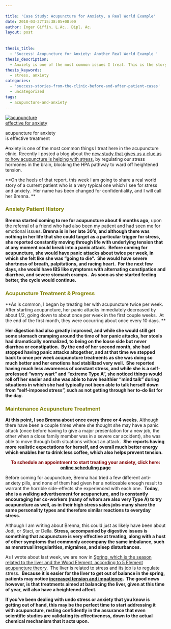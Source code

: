 ```yaml
---

title: 'Case Study: Acupuncture for Anxiety, a Real World Example'
date: 2018-03-27T15:38:05+00:00
author: Inger Giffin, L.Ac., Dipl. Ac.
layout: post


thesis_title:
  - 'Success! Acupuncture for Anxiety: Another Real World Example '
thesis_description:
  - Anxiety is one of the most common issues I treat. This is the story of a typical successful case, as acupuncture is so effective for anxiety!
thesis_keywords:
  - stress, anxiety
categories:
  - 'success-stories-from-the-clinic-before-and-after-patient-cases'
  - uncategorized
tags:
  - acupuncture-and-anxiety
---
```

<div id="attachment_2177" style="width: 160px" class="wp-caption alignleft">
  <a href="/assets/images/wp-content/uploads/2013/03/frustration-acupuncture.jpg"><img class="size-thumbnail wp-image-2177" title="Acupuncture for Anxiety" src="/assets/images/wp-content/uploads/2013/03/frustration-acupuncture-150x99.jpg" alt="acupuncture effective for anxiety" width="150" height="99" srcset="/assets/images/wp-content/uploads/2013/03/frustration-acupuncture-150x99.jpg 150w, /assets/images/wp-content/uploads/2013/03/frustration-acupuncture.jpg 275w" sizes="(max-width: 150px) 100vw, 150px" /></a>
  
  <p class="wp-caption-text">
    acupuncture for anxiety is effective treatment
  </p>
</div>

<del>A</del>nxiety is one of the most common things I treat here in the acupuncture clinic. Recently I posted a blog about the [new study that gives us a clue as to how acupuncture is helping with stress](http://www.wisdomwaysacupuncture.com/2017/04/11/new-study-shows-how-acupuncture-helps-stress/), by regulating our stress hormones in the brain, blocking the HPA pathway to ward off heightened tension.

**On the heels of that report, this week I am going to share a real world story of a current patient who is a very typical one which I see for stress and anxiety.  Her name has been changed for confidentiality, and I will call her Brenna. ** 

### <span style="color: #808000;"><strong>Anxiety Patient History</strong></span>

**Brenna started coming to me for acupuncture about 6 months ago,** upon the referral of a friend who had also been my patient and had seen me for emotional issues. **Brenna is in her late 30&#8217;s, and although there was nothing in her life that she could target as a particular trigger for stress, she reported constantly moving through life with underlying tension that at any moment could break into a panic attack.  Before coming for acupuncture, she would have panic attacks about twice per week, in which she felt like she was &#8220;going to die&#8221;.  She would have severe shortness of breath, palpitations, and racing heart.  For the next few days, she would have IBS like symptoms with alternating constipation and diarrhea, and severe stomach cramps.  As soon as she started feeling better, the cycle would continue.**

### <span style="color: #808000;"><strong>Acupuncture Treatment & Progress<br /> </strong></span>

**As is common, I began by treating her with acupuncture twice per week.  After starting acupuncture, her panic attacks immediately decreased by about 1/2, going down to about once per week in the first couple weeks.  At the end of the first month, they were occurring about once every 10 days. ** 

**Her digestion had also greatly improved, and while she would still get some stomach cramping around the time of her panic attacks, her stools had dramatically normalized, to being on the loose side but never diarrhea or constipation.  By the end of her second month, she had stopped having panic attacks altogether, and at that time we stepped back to once per week acupuncture treatments as she was doing so much better and her emotions had stabilized very well.  She reported having much less awareness of constant stress, and while she is a self-professed &#8220;worry wart&#8221; and &#8220;extreme Type A&#8221;, she noticed things would roll off her easier and she was able to have healthier &#8220;mind talk&#8221; during situations in which she had typically not been able to talk herself down from &#8220;self-imposed stress&#8221;, such as not getting through her to-do list for the day.**

### <span style="color: #808000;"><strong>Maintenance Acupuncture Treatment</strong></span>

**At this point, I see Brenna about once every three or 4 weeks.** Although there have been a couple times where she thought she may have a panic attack (once before having to give a major presentation for a new job, the other when a close family member was in a severe car accident), she was able to move through both situations without an attack.  **She reports having more realistic expectations for herself, and overall much better energy which enables her to drink less coffee, which also helps prevent tension.**

<p style="text-align: center;">
  <strong><span style="color: #800000;">To schedule an appointment to start treating your anxiety, click here:</span> <a title="Online Acupuncture Scheduling" href="http://www.wisdomwaysacupuncture.com/acupuncture-appointment-scheduling/">online scheduling page</a></strong>
</p>

Before coming for acupuncture, Brenna had tried a few different anti-anxiety pills, and none of them had given her a noticeable enough result to warrant the horrible side-effects she experienced with each one.  **Today, she is a walking advertisement for acupuncture, and is constantly encouraging her co-workers (many of whom are also very Type A) to try acupuncture as well, as in their high stress sales jobs many share the same personality types and therefore similar reactions to everyday stress.**

Although I am writing about Brenna, this could just as likely have been about Jodi, or Staci, or Della. **Stress, accompanied by digestive issues is something that acupuncture is very effective at treating, along with a host of other symptoms that commonly accompany the same imbalance, such as menstrual irregularities, migraines, and sleep disturbances.**

As I wrote about last week, we are now in [Spring, which is the season related to the liver and the Wood Element, according to 5 Element acupuncture theory](http://www.wisdomwaysacupuncture.com/2018/03/09/ready-set-wood-season-what-acupuncture-theory-has-to-say-about-spring/).  The liver is related to stress and its job is to regulate stress.  **Because it is easier for the liver to get out of balance in the spring, patients may notice [increased tension and impatience](http://www.wisdomwaysacupuncture.com/2018/04/15/wood-element-agitation-tips/).  The good news however, is that treatments aimed at balancing the liver, given at this time of year, will also have a heightened affect.**

**If you&#8217;ve been dealing with undo stress or anxiety that you know is getting out of hand, this may be the perfect time to start addressing it with acupuncture, resting confidently in the assurance that even scientific studies are validating its effectiveness, down to the actual chemical mechanism that it acts upon.**

&nbsp;
